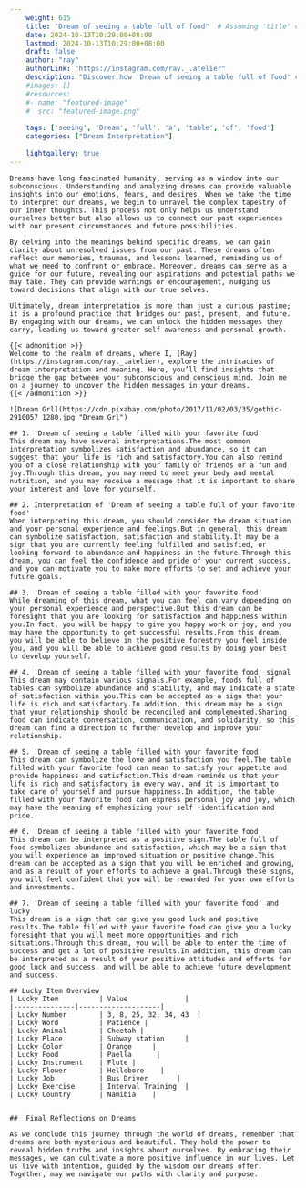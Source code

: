 ```yaml
---
    weight: 615
    title: "Dream of seeing a table full of food"  # Assuming 'title' column exists
    date: 2024-10-13T10:29:00+08:00
    lastmod: 2024-10-13T10:29:00+08:00
    draft: false
    author: "ray"
    authorLink: "https://instagram.com/ray._.atelier"
    description: "Discover how 'Dream of seeing a table full of food' can interpret your future and uncover its significant meanings in your life."
    #images: []
    #resources:
    #- name: "featured-image"
    #  src: "featured-image.png"
    
    tags: ['seeing', 'Dream', 'full', 'a', 'table', 'of', 'food']
    categories: ["Dream Interpretation"]
    
    lightgallery: true
---
```

    
    Dreams have long fascinated humanity, serving as a window into our subconscious. Understanding and analyzing dreams can provide valuable insights into our emotions, fears, and desires. When we take the time to interpret our dreams, we begin to unravel the complex tapestry of our inner thoughts. This process not only helps us understand ourselves better but also allows us to connect our past experiences with our present circumstances and future possibilities.
    
    By delving into the meanings behind specific dreams, we can gain clarity about unresolved issues from our past. These dreams often reflect our memories, traumas, and lessons learned, reminding us of what we need to confront or embrace. Moreover, dreams can serve as a guide for our future, revealing our aspirations and potential paths we may take. They can provide warnings or encouragement, nudging us toward decisions that align with our true selves.
    
    Ultimately, dream interpretation is more than just a curious pastime; it is a profound practice that bridges our past, present, and future. By engaging with our dreams, we can unlock the hidden messages they carry, leading us toward greater self-awareness and personal growth.
    
    {{< admonition >}}
    Welcome to the realm of dreams, where I, [Ray](https://instagram.com/ray._.atelier), explore the intricacies of dream interpretation and meaning. Here, you’ll find insights that bridge the gap between your subconscious and conscious mind. Join me on a journey to uncover the hidden messages in your dreams.
    {{< /admonition >}}
    
    ![Dream Grl](https://cdn.pixabay.com/photo/2017/11/02/03/35/gothic-2910057_1280.jpg "Dream Grl")
    
    ## 1. 'Dream of seeing a table filled with your favorite food'
    This dream may have several interpretations.The most common interpretation symbolizes satisfaction and abundance, so it can suggest that your life is rich and satisfactory.You can also remind you of a close relationship with your family or friends or a fun and joy.Through this dream, you may need to meet your body and mental nutrition, and you may receive a message that it is important to share your interest and love for yourself.
    
    ## 2. Interpretation of 'Dream of seeing a table full of your favorite food'
    When interpreting this dream, you should consider the dream situation and your personal experience and feelings.But in general, this dream can symbolize satisfaction, satisfaction and stability.It may be a sign that you are currently feeling fulfilled and satisfied, or looking forward to abundance and happiness in the future.Through this dream, you can feel the confidence and pride of your current success, and you can motivate you to make more efforts to set and achieve your future goals.
    
    ## 3. 'Dream of seeing a table filled with your favorite food'
    While dreaming of this dream, what you can feel can vary depending on your personal experience and perspective.But this dream can be foresight that you are looking for satisfaction and happiness within you.In fact, you will be happy to give you happy work or joy, and you may have the opportunity to get successful results.From this dream, you will be able to believe in the positive forestry you feel inside you, and you will be able to achieve good results by doing your best to develop yourself.
    
    ## 4. 'Dream of seeing a table filled with your favorite food' signal
    This dream may contain various signals.For example, foods full of tables can symbolize abundance and stability, and may indicate a state of satisfaction within you.This can be accepted as a sign that your life is rich and satisfactory.In addition, this dream may be a sign that your relationship should be reconciled and complemented.Sharing food can indicate conversation, communication, and solidarity, so this dream can find a direction to further develop and improve your relationship.
    
    ## 5. 'Dream of seeing a table filled with your favorite food'
    This dream can symbolize the love and satisfaction you feel.The table filled with your favorite food can mean to satisfy your appetite and provide happiness and satisfaction.This dream reminds us that your life is rich and satisfactory in every way, and it is important to take care of yourself and pursue happiness.In addition, the table filled with your favorite food can express personal joy and joy, which may have the meaning of emphasizing your self -identification and pride.
    
    ## 6. 'Dream of seeing a table filled with your favorite food
    This dream can be interpreted as a positive sign.The table full of food symbolizes abundance and satisfaction, which may be a sign that you will experience an improved situation or positive change.This dream can be accepted as a sign that you will be enriched and growing, and as a result of your efforts to achieve a goal.Through these signs, you will feel confident that you will be rewarded for your own efforts and investments.
    
    ## 7. 'Dream of seeing a table filled with your favorite food' and lucky
    This dream is a sign that can give you good luck and positive results.The table filled with your favorite food can give you a lucky foresight that you will meet more opportunities and rich situations.Through this dream, you will be able to enter the time of success and get a lot of positive results.In addition, this dream can be interpreted as a result of your positive attitudes and efforts for good luck and success, and will be able to achieve future development and success.
    
    ## Lucky Item Overview
    | Lucky Item          | Value              |
    |---------------|--------------------|
    | Lucky Number        | 3, 8, 25, 32, 34, 43  |
    | Lucky Word          | Patience |
    | Lucky Animal        | Cheetah |
    | Lucky Place         | Subway station     |
    | Lucky Color         | Orange     |
    | Lucky Food          | Paella      |
    | Lucky Instrument    | Flute |
    | Lucky Flower        | Hellebore    |
    | Lucky Job           | Bus Driver       |
    | Lucky Exercise      | Interval Training  |
    | Lucky Country       | Namibia    |
    
    
    ##  Final Reflections on Dreams
    
    As we conclude this journey through the world of dreams, remember that dreams are both mysterious and beautiful. They hold the power to reveal hidden truths and insights about ourselves. By embracing their messages, we can cultivate a more positive influence in our lives. Let us live with intention, guided by the wisdom our dreams offer. Together, may we navigate our paths with clarity and purpose.
    